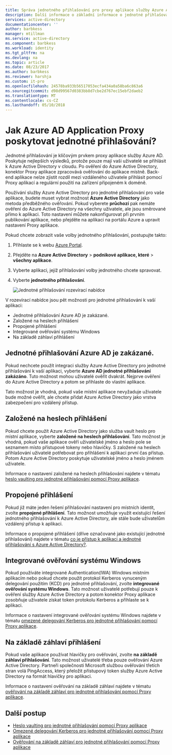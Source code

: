 ```yaml
---
title: Správa jednotného přihlašování pro proxy aplikace služby Azure AD | Microsoft Docs
description: Další informace o základní informace o jednotné přihlašování pomocí Proxy aplikace
services: active-directory
documentationcenter: ''
author: barbkess
manager: mtillman
ms.service: active-directory
ms.component: barbkess
ms.workload: identity
ms.tgt_pltfrm: na
ms.devlang: na
ms.topic: article
ms.date: 08/23/2017
ms.author: barbkess
ms.reviewer: harshja
ms.custom: it-pro
ms.openlocfilehash: 24578ba933b56517053ecfa434a0a58ba6c863a6
ms.sourcegitcommit: d98d99567d0383bb8d7cbe2d767ec15ebf2daeb2
ms.translationtype: MT
ms.contentlocale: cs-CZ
ms.lasthandoff: 05/10/2018
---
```

# <a name="how-does-azure-ad-application-proxy-provide-single-sign-on"></a>Jak Azure AD Application Proxy poskytovat jednotné přihlašování?

Jednotné přihlašování je klíčovým prvkem proxy aplikace služby Azure AD.  Poskytuje nejlepších výsledků, protože pouze mají vaši uživatelé se přihlásit k Azure Active Directory v cloudu. Po ověření do Azure Active Directory, konektor Proxy aplikace zpracovává ověřování do aplikace místně. Back-end aplikace nelze zjistit rozdíl mezi vzdáleného uživatele přihlásit pomocí Proxy aplikací a regulární použití na zařízení připojeném k doméně. 

Používání služby Azure Active Directory pro jednotné přihlašování pro vaše aplikace, budete muset vybrat možnost **Azure Active Directory** jako metoda předběžného ověřování. Pokud vyberete **průchozí** pak nemáte ověření do Azure Active Directory na všechny uživatele, ale jsou směrované přímo k aplikaci. Toto nastavení můžete nakonfigurovat při prvním publikování aplikace, nebo přejděte na aplikaci na portálu Azure a upravit nastavení Proxy aplikace. 

Pokud chcete zobrazit vaše volby jednotného přihlašování, postupujte takto:

1. Přihlaste se k webu [Azure Portal](https://portal.azure.com).
2. Přejděte na **Azure Active Directory** > **podnikové aplikace, které** > **všechny aplikace**.
3. Vyberte aplikaci, jejíž přihlašování volby jednotného chcete spravovat.
4. Vyberte **jednotného přihlašování**.

   ![Jednotné přihlašování rozevírací nabídce](./media/application-proxy-sso-overview/single-sign-on-mode.png)

V rozevírací nabídce jsou pět možnosti pro jednotné přihlašování k vaší aplikaci:

* Jednotné přihlašování Azure AD je zakázané.
* Založené na heslech přihlášení
* Propojené přihlášení
* Integrované ověřování systému Windows
* Na základě záhlaví přihlášení

## <a name="azure-ad-single-sign-on-disabled"></a>Jednotné přihlašování Azure AD je zakázané.

Pokud nechcete použít integraci služby Azure Active Directory pro jednotné přihlašování k vaší aplikaci, vyberte **Azure AD jednotné přihlašování zakázáno**. Tuto možnost mohou uživatelé ověřit dvakrát. Nejprve ověření do Azure Active Directory a potom se přihlaste do vlastní aplikace. 

Tato možnost je vhodná, pokud vaše místní aplikace nevyžaduje uživatele bude možné ověřit, ale chcete přidat Azure Active Directory jako vrstva zabezpečení pro vzdálený přístup. 

## <a name="password-based-sign-on"></a>Založené na heslech přihlášení

Pokud chcete použít Azure Active Directory jako služba vault heslo pro místní aplikace, vyberte **založené na heslech přihlašování**. Tato možnost je vhodná, pokud vaše aplikace ověří uživatelské jméno a heslo pole se seznamem místo přístupové tokeny nebo hlavičky. S založené na heslech přihlašování uživatelé potřebovat pro přihlášení k aplikaci první čas přístup. Potom Azure Active Directory poskytuje uživatelské jméno a heslo jménem uživatele. 

Informace o nastavení založené na heslech přihlašování najdete v tématu [heslo vaulting pro jednotné přihlašování pomocí Proxy aplikace](application-proxy-sso-azure-portal.md).

## <a name="linked-sign-on"></a>Propojené přihlášení

Pokud již máte jeden řešení přihlašování nastavení pro místních identit, zvolte **propojené přihlášení**. Tato možnost umožňuje využít existující řešení jednotného přihlašování k Azure Active Directory, ale stále bude uživatelům vzdálený přístup k aplikaci. 

Informace o propojené přihlášení (dříve označované jako existující jednotné přihlašování) najdete v tématu [co je přístup k aplikaci a jednotné přihlašování s Azure Active Directory?](active-directory-appssoaccess-whatis.md#how-does-single-sign-on-with-azure-active-directory-work).

## <a name="integrated-windows-authentication"></a>Integrované ověřování systému Windows

Pokud používáte integrované Authentication(IWA) Windows místním aplikacím nebo pokud chcete použít protokol Kerberos vynuceným delegování použitím (KCD) pro jednotné přihlašování, zvolte **integrované ověřování systému Windows**. Tato možnost uživatelé potřebují pouze k ověření služby Azure Active Directory a potom konektor Proxy aplikace zosobňuje uživatele získat token protokolu Kerberos a přihlaste se k aplikaci. 

Informace o nastavení integrované ověřování systému Windows najdete v tématu [omezené delegování Kerberos pro jednotné přihlašování pomocí Proxy aplikace](active-directory-application-proxy-sso-using-kcd.md).

## <a name="header-based-sign-on"></a>Na základě záhlaví přihlášení 

Pokud vaše aplikace používat hlavičky pro ověřování, zvolte **na základě záhlaví přihlašování**. Tato možnost uživatelé třeba pouze ověřování Azure Active Directory. Partneři společnosti Microsoft službou ověřování třetích stran volá PingAccess, který přeložit přístupový token služby Azure Active Directory na formát hlavičky pro aplikaci. 

Informace o nastavení ověřování na základě záhlaví najdete v tématu [ověřování na základě záhlaví pro jednotné přihlašování pomocí Proxy aplikace](application-proxy-ping-access.md).

## <a name="next-steps"></a>Další postup

- [Heslo vaulting pro jednotné přihlašování pomocí Proxy aplikace](application-proxy-sso-azure-portal.md)
- [Omezené delegování Kerberos pro jednotné přihlašování pomocí Proxy aplikace](active-directory-application-proxy-sso-using-kcd.md)
- [Ověřování na základě záhlaví pro jednotné přihlašování pomocí Proxy aplikace](application-proxy-ping-access.md) 
